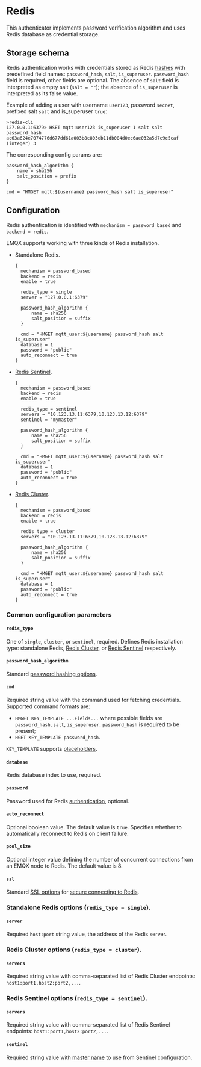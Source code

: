 # Redis

This authenticator implements password verification algorithm and uses Redis database as credential storage.

## Storage schema

Redis authentication works with credentials stored as Redis [hashes](https://redis.io/docs/manual/data-types/#hashes)
with predefined field names: `password_hash`, `salt`, `is_superuser`. `password_hash` field is required, other fields
are optional. The absence of `salt` field is interpreted as empty salt (`salt = ""`); the absence of `is_superuser` is
interpreted as its false value.

Example of adding a user with username `user123`, password `secret`, prefixed salt `salt` and is_superuser `true`:
```
>redis-cli
127.0.0.1:6379> HSET mqtt:user123 is_superuser 1 salt salt password_hash ac63a624e7074776d677dd61a003b8c803eb11db004d0ec6ae032a5d7c9c5caf
(integer) 3
```

The corresponding config params are:
```hocon
password_hash_algorithm {
    name = sha256
    salt_position = prefix
}

cmd = "HMGET mqtt:${username} password_hash salt is_superuser"
```

## Configuration

Redis authentication is identified with `mechanism = password_based` and `backend = redis`.

EMQX supports working with three kinds of Redis installation.

* Standalone Redis.
  ```hocon
  {
    mechanism = password_based
    backend = redis
    enable = true

    redis_type = single
    server = "127.0.0.1:6379"

    password_hash_algorithm {
        name = sha256
        salt_position = suffix
    }

    cmd = "HMGET mqtt_user:${username} password_hash salt is_superuser"
    database = 1
    password = "public"
    auto_reconnect = true
  }
  ```
* [Redis Sentinel](https://redis.io/docs/manual/sentinel/).
  ```hocon
  {
    mechanism = password_based
    backend = redis
    enable = true

    redis_type = sentinel
    servers = "10.123.13.11:6379,10.123.13.12:6379"
    sentinel = "mymaster"

    password_hash_algorithm {
        name = sha256
        salt_position = suffix
    }

    cmd = "HMGET mqtt_user:${username} password_hash salt is_superuser"
    database = 1
    password = "public"
    auto_reconnect = true
  }
  ```
* [Redis Cluster](https://redis.io/docs/manual/scaling/).
  ```hocon
  {
    mechanism = password_based
    backend = redis
    enable = true

    redis_type = cluster
    servers = "10.123.13.11:6379,10.123.13.12:6379"

    password_hash_algorithm {
        name = sha256
        salt_position = suffix
    }

    cmd = "HMGET mqtt_user:${username} password_hash salt is_superuser"
    database = 1
    password = "public"
    auto_reconnect = true
  }
  ```

### Common configuration parameters

#### `redis_type`

One of `single`, `cluster`, or `sentinel`, required. Defines Redis installation type:
standalone Redis, [Redis Cluster](https://redis.io/docs/manual/scaling/), or
[Redis Sentinel](https://redis.io/docs/manual/sentinel/) respectively.

#### `password_hash_algorithm`

Standard [password hashing options](./authn.md#password-hashing).

#### `cmd`

Required string value with the command used for fetching credentials. Supported command formats are:
* `HMGET KEY_TEMPLATE ...Fields...` where possible fields are `password_hash`, `salt`, `is_superuser`. `password_hash` is
required to be present;
* `HGET KEY_TEMPLATE password_hash`.

`KEY_TEMPLATE` supports [placeholders](./authn.md#authentication-placeholders).

#### `database`

Redis database index to use, required.

#### `password`

Password used for Redis [authentication](https://redis.io/docs/manual/security/#authentication), optional.

#### `auto_reconnect`

Optional boolean value. The default value is `true`. Specifies whether to automatically reconnect to
Redis on client failure.

#### `pool_size`

Optional integer value defining the number of concurrent connections from an EMQX node to Redis.
The default value is 8.

#### `ssl`

Standard [SSL options](./ssl.md) for [secure connecting to Redis](https://redis.io/docs/manual/security/encryption/).

### Standalone Redis options (`redis_type = single`).

#### `server`

Required `host:port` string value, the address of the Redis server.

### Redis Cluster options (`redis_type = cluster`).

#### `servers`

Required string value with comma-separated list of Redis Cluster endpoints: `host1:port1,host2:port2,...`.

### Redis Sentinel options (`redis_type = sentinel`).

#### `servers`

Required string value with comma-separated list of Redis Sentinel endpoints: `host1:port1,host2:port2,...`.

#### `sentinel`

Required string value with [master name](https://redis.io/docs/manual/sentinel/#configuring-sentinel) to use from Sentinel configuration.
